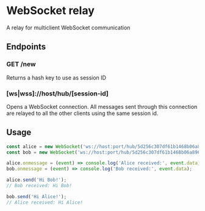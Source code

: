 # WebSocket relay

A relay for multiclient WebSocket communication

## Endpoints

### GET /new

Returns a hash key to use as session ID

### [ws|wss]://host/hub/[session-id]

Opens a WebSocket connection. All messages sent through this connection are relayed to all the other clients using the same session id.


## Usage

```js
const alice = new WebSocket('ws://host:port/hub/5d256c307df61b1468b06a896d1bfcb0');
const bob = new WebSocket('ws://host:port/hub/5d256c307df61b1468b06a896d1bfcb0');

alice.onmessage = (event) => console.log('Alice received:', event.data);
bob.onmessage = (event) => console.log('Bob received:', event.data);

alice.send('Hi Bob!');
// Bob received: Hi Bob!

bob.send('Hi Alice!');
// Alice received: Hi Alice!

```
